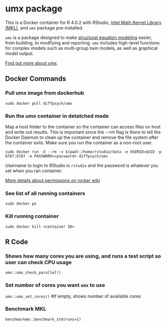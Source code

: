 # umx package
This is a Docker container for R 4.0.2 with RStudio, [Intel Math Kernel Library (MKL)](https://software.intel.com/en-us/mkl?cid=sem43700010399172562&intel_term=%2Bintel%20%2Bmkl&gclid=Cj0KCQjwzcbWBRDmARIsAM6uChXqzD4ACUJqCiu3zRJKA9rkC31XOhm9lIkEYiwBITMR_8hJbIAExF8aAn_LEALw_wcB&gclsrc=aw.ds), and `umx` package pre-installed. 

`umx` is a package designed to make [structural equation modeling](https://en.wikipedia.org/wiki/Structural_equation_modeling) easier, from building, to modifying and reporting.
`umx` includes high-level functions for complex models such as multi-group twin models, as well as graphical model output.

[Find out more about umx](https://github.com/tbates/umx).

## Docker Commands
### Pull umx image from dockerhub
```sudo docker pull diffpsych/umx```

### Run the umx container in detatched mode 
Map a host folder to the container so the container can access files on host and write out results. This is important since the --rm flag is there to tell the Docker Daemon to clean up the container and remove the file system after the container exits. Make sure you run the container as a non-root user.

`sudo docker run -d --rm -v $(pwd):/home/rstudio/data -e USERID=$UID -p 8787:8787 -e PASSWORD=<password> diffpsych/umx`

Username to login to RStudio is `rstudio` and the password is whatever you set when you ran container.

[More details about permissions on rocker wiki](https://github.com/rocker-org/rocker/wiki/Sharing-files-with-host-machine#linux)

### See list of all running containers
```sudo docker ps```

### Kill running container
```sudo docker kill <container ID>```

## R Code

### Shows how many cores you are using, and runs a test script so user can check CPU usage
`umx::umx_check_parallel()`

### Set number of cores you want `umx` to use
`umx::umx_set_cores()` #if empty, shows number of available cores

### Benchmark MKL
`benchmarkme::benchmark_std(runs=1)`